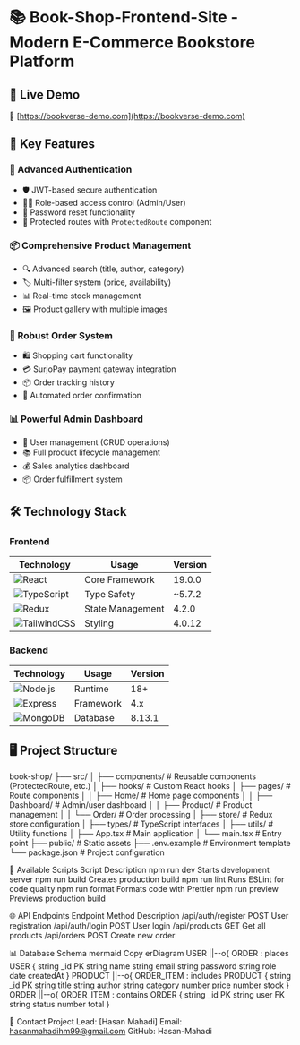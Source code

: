 # 📚 Book-Shop-Frontend-Site  - Modern E-Commerce Bookstore Platform


## 🚀 Live Demo

🔗 [https://bookverse-demo.com](https://bookverse-demo.com)  


## 🌟 Key Features

### 🔐 Advanced Authentication
- 🛡️ JWT-based secure authentication
- 👨‍💻 Role-based access control (Admin/User)
- 🔄 Password reset functionality
- 🚦 Protected routes with `ProtectedRoute` component

### 📦 Comprehensive Product Management
- 🔍 Advanced search (title, author, category)
- 🏷️ Multi-filter system (price, availability)
- 📊 Real-time stock management
- 🖼️ Product gallery with multiple images

### 🛒 Robust Order System
- 🛍️ Shopping cart functionality
- 💳 SurjoPay payment gateway integration
- 📦 Order tracking history
- 📧 Automated order confirmation

### 📊 Powerful Admin Dashboard
- 👥 User management (CRUD operations)
- 📚 Full product lifecycle management
- 💰 Sales analytics dashboard
- 📦 Order fulfillment system

## 🛠️ Technology Stack

### Frontend
| Technology | Usage | Version |
|------------|-------|---------|
| ![React](https://img.shields.io/badge/React-20232A?style=for-the-badge&logo=react&logoColor=61DAFB) | Core Framework | 19.0.0 |
| ![TypeScript](https://img.shields.io/badge/TypeScript-007ACC?style=for-the-badge&logo=typescript&logoColor=white) | Type Safety | ~5.7.2 |
| ![Redux](https://img.shields.io/badge/Redux-593D88?style=for-the-badge&logo=redux&logoColor=white) | State Management | 4.2.0 |
| ![TailwindCSS](https://img.shields.io/badge/Tailwind_CSS-38B2AC?style=for-the-badge&logo=tailwind-css&logoColor=white) | Styling | 4.0.12 |

### Backend
| Technology | Usage | Version |
|------------|-------|---------|
| ![Node.js](https://img.shields.io/badge/Node.js-339933?style=for-the-badge&logo=nodedotjs&logoColor=white) | Runtime | 18+ |
| ![Express](https://img.shields.io/badge/Express.js-000000?style=for-the-badge&logo=express&logoColor=white) | Framework | 4.x |
| ![MongoDB](https://img.shields.io/badge/MongoDB-4EA94B?style=for-the-badge&logo=mongodb&logoColor=white) | Database | 8.13.1 |

## 🖥️ Project Structure

book-shop/
├── src/
│ ├── components/ # Reusable components (ProtectedRoute, etc.)
│ ├── hooks/ # Custom React hooks
│ ├── pages/ # Route components
│ │ ├── Home/ # Home page components
│ │ ├── Dashboard/ # Admin/user dashboard
│ │ ├── Product/ # Product management
│ │ └── Order/ # Order processing
│ ├── store/ # Redux store configuration
│ ├── types/ # TypeScript interfaces
│ ├── utils/ # Utility functions
│ ├── App.tsx # Main application
│ └── main.tsx # Entry point
├── public/ # Static assets
├── .env.example # Environment template
└── package.json # Project configuration


🔧 Available Scripts
Script	Description
npm run dev	Starts development server
npm run build	Creates production build
npm run lint	Runs ESLint for code quality
npm run format	Formats code with Prettier
npm run preview	Previews production build



🌐 API Endpoints
Endpoint	Method	Description
/api/auth/register	POST	User registration
/api/auth/login	POST	User login
/api/products	GET	Get all products
/api/orders	POST	Create new order


📊 Database Schema
mermaid
Copy
erDiagram
    USER ||--o{ ORDER : places
    USER {
        string _id PK
        string name
        string email
        string password
        string role
        date createdAt
    }
    PRODUCT ||--o{ ORDER_ITEM : includes
    PRODUCT {
        string _id PK
        string title
        string author
        string category
        number price
        number stock
    }
    ORDER ||--o{ ORDER_ITEM : contains
    ORDER {
        string _id PK
        string user FK
        string status
        number total
    }


📧 Contact
Project Lead: [Hasan Mahadi]
Email: hasanmahadihm99@gmail.com
GitHub: Hasan-Mahadi
